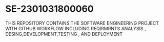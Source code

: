 # SE-2301031800060
THIS REPOSITORY CONTAINS THE SOFTWARE ENGINEERING PROJECT WITH GITHUB WORKFLOW INCLUDING  REQIRMRNTS ANALYSIS , DESING,DEVELOPMENT,TESTING , AND DEPLOYMENT
